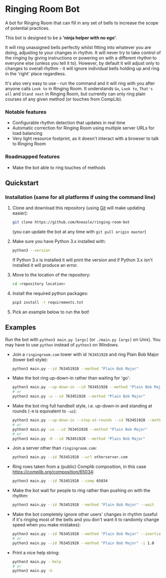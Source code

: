 # Ringing Room Bot
A bot for Ringing Room that can fill in any set of bells to increase the scope of potential practices.

This bot is designed to be a **'ninja helper with no ego'**.

It will ring unassigned bells perfectly whilst fitting into whatever you are doing, adjusting to
your changes in rhythm.
It will never try to take control of the ringing by giving instructions or powering on with a
different rhythm to everyone else (unless you tell it to).
However, by default it will adjust only to changes to overall rhythm - it will ignore individual
bells holding up and ring in the 'right' place regardless.

It's also very easy to use - run the command and it will ring with you after anyone calls
`Look to` in Ringing Room.
It understands `Go`, `Look to`, `That's all` and `Stand next` in Ringing Room, but currently can only
ring plain courses of any given method (or touches from CompLib).

### Notable features
- Configurable rhythm detection that updates in real time
- Automatic correction for Ringing Room using multiple server URLs for load balancing
- Very light resource footprint, as it doesn't interact with a browser to talk to Ringing Room

### Roadmapped features
- Make the bot able to ring touches of methods

## Quickstart
### Installation (same for all platforms if using the command line)
1. Clone and download this repository (using [Git](https://git-scm.com/book/en/v2/Getting-Started-Installing-Git) will make updating easier):
   ```bash
   git clone https://github.com/Kneasle/ringing-room-bot
   ```
   (you can update the bot at any time with `git pull origin master`)

2. Make sure you have Python 3.x installed with:
   ```bash
   python3 --version
   ```
   If Python 3.x is installed it will print the version and if Python 3.x isn't installed it will produce an error.
   
3. Move to the location of the repository:
   ```bash
   cd <repository location>
   ```

4. Install the required python packages:
   ```bash
   pip3 install -r requirements.txt
   ```

5. Pick an example below to run the bot!

## Examples
Run the bot with `python3 main.py [args]` (or `./main.py [args]` on Unix).
You may have to use `python` instead of `python3` on Windows.

*   Join a `ringingroom.com` tower with id `763451928` and ring Plain Bob Major (tower bell style):
    ```bash
    python3 main.py --id 763451928 --method "Plain Bob Major"
    ```

*   Make the bot ring up-down-in rather than waiting for 'go':
    ```bash
    python3 main.py --up-down-in --id 763451928 --method "Plain Bob Major"
    # or
    python3 main.py -u --id 763451928 --method "Plain Bob Major"
    ```

*   Make the bot ring full handbell style, i.e. up-down-in and standing at rounds (`-H` is equivalent to `-us`):
    ```bash
    python3 main.py --up-down-in --stop-at-rounds --id 763451928 --method "Plain Bob Major"
    # or
    python3 main.py -us --id 763451928 --method "Plain Bob Major"
    # or
    python3 main.py -H --id 763451928 --method "Plain Bob Major"
    ```

*   Join a server other than `ringingroom.com`:
    ```bash
    python3 main.py --id 763451928 --url otherserver.com
    ```

*   Ring rows taken from a (public) Complib composition, in this case https://complib.org/composition/65034:
    ```bash
    python3 main.py --id 763451928 --comp 65034
    ```

*   Make the bot wait for people to ring rather than pushing on with the rhythm:
    ```bash
    python3 main.py --id 763451928 --method "Plain Bob Major" --wait
    ```

*   Make the bot completely ignore other users' changes in rhythm (useful if it's ringing most of
    the bells and you don't want it to randomly change speed when you make mistakes):
    ```bash
    python3 main.py --id 763451928 --method "Plain Bob Major" --inertia 1.0
    # or
    python3 main.py --id 763451928 --method "Plain Bob Major" -i 1.0
    ```

*   Print a nice help string:
    ```bash
    python3 main.py --help
    # or
    python3 main.py -h
    ```
